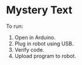# Mystery Text

To run:


1. Open in Arduino.
1. Plug in robot using USB.
1. Verify code.
1. Upload program to robot.
